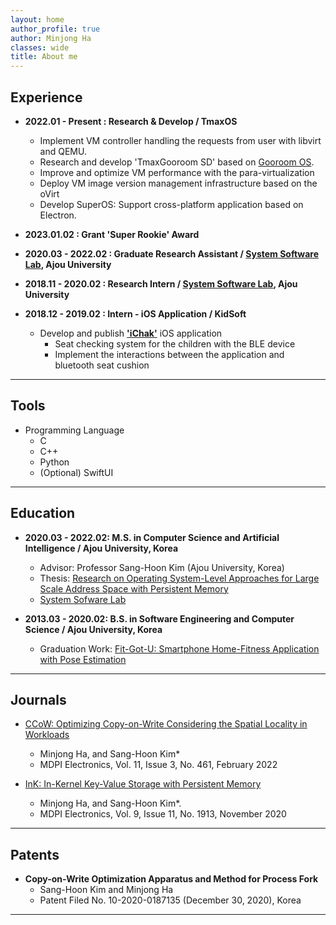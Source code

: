 ```yaml
---
layout: home
author_profile: true
author: Minjong Ha
classes: wide
title: About me
---
```


## Experience

* __2022.01 - Present : Research & Develop / TmaxOS__
  * Implement VM controller handling the requests from user with libvirt and QEMU.
  * Research and develop 'TmaxGooroom SD' based on [Gooroom OS](https://gooroom.kr).
  * Improve and optimize VM performance with the para-virtualization
  * Deploy VM image version management infrastructure based on the oVirt
  * Develop SuperOS: Support cross-platform application based on Electron.

* __2023.01.02 : Grant 'Super Rookie' Award__

* __2020.03 - 2022.02 : Graduate Research Assistant / [System Software Lab](https://sslab.ajou.ac.kr/), Ajou University__

* __2018.11 - 2020.02 : Research Intern / [System Software Lab](https://sslab.ajou.ac.kr/), Ajou University__

* __2018.12 - 2019.02 : Intern - iOS Application / KidSoft__
  * Develop and publish [__'iChak'__](https://apps.apple.com/us/app/ichak/id1449110856) iOS application
    * Seat checking system for the children with the BLE device
    * Implement the interactions between the application and bluetooth seat cushion

<hr/>

## Tools

* Programming Language
  * C
  * C++
  * Python
  * (Optional) SwiftUI

<hr/>

## Education

* __2020.03 - 2022.02: M.S. in Computer Science and Artificial Intelligence / Ajou University, Korea__
  * Advisor: Professor Sang-Hoon Kim (Ajou University, Korea)
  * Thesis: [Research on Operating System-Level Approaches for Large Scale Address Space with Persistent Memory](https://dcoll.ajou.ac.kr/dcollection/srch/srchDetail/000000031395)
  * [System Sofware Lab](https://sslab.ajou.ac.kr/)

* __2013.03 - 2020.02: B.S. in Software Engineering and Computer Science / Ajou University, Korea__
  * Graduation Work: [Fit-Got-U: Smartphone Home-Fitness Application with Pose Estimation](https://github.com/minjong-ha/Fit-Got-U)

<hr/>

## Journals

* [CCoW: Optimizing Copy-on-Write Considering the Spatial Locality in Workloads](https://doi.org/10.3390/electronics11030461)
  * Minjong Ha, and Sang-Hoon Kim*
  * MDPI Electronics, Vol. 11, Issue 3, No. 461, February 2022

* [InK: In-Kernel Key-Value Storage with Persistent Memory](https://doi.org/10.3390/electronics9111913)
  * Minjong Ha, and Sang-Hoon Kim*.
  * MDPI Electronics, Vol. 9, Issue 11, No. 1913, November 2020

<hr/>

<!--
## Personal Project
  * __CardBox__
  : Cardbox is an iOS application project. It focuses on providing encrypted short card with clear UI/UX
  __[Github: CardBox (private for now)](https://github.com/minjong-ha/cardbox)__, __[Notion: CardBox Project Roadmap](https://www.notion.so/CardBox-bb5bce7e77c8452887465d6e9a5a35fd)__
<hr/>
-->

## Patents

* __Copy-on-Write Optimization Apparatus and Method for Process Fork__
  * Sang-Hoon Kim and Minjong Ha
  * Patent Filed No. 10-2020-0187135 (December 30, 2020), Korea

<hr/>
